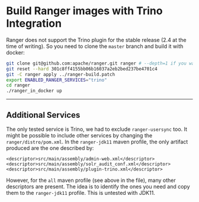 # Build Ranger images with Trino Integration

Ranger does not support the Trino plugin for the stable release (2.4 at the time of writing). So you need to clone the `master` branch and build it with docker:

```bash
git clone git@github.com:apache/ranger.git ranger # --depth=1 if you want to use the latest master release
git reset --hard 301c8ff4155bb06b16037a2eb2bed237be4701c4 
git -C ranger apply ../ranger-build.patch
export ENABLED_RANGER_SERVICES="trino"
cd ranger
./ranger_in_docker up
```

---

## Additional Services

The only tested service is Trino, we had to exclude `ranger-usersync` too. It might be possible to include other services by changing the `ranger/distro/pom.xml`. In the `ranger-jdk11` maven profile, the only artifact produced are the one described by:

```
<descriptor>src/main/assembly/admin-web.xml</descriptor>
<descriptor>src/main/assembly/solr_audit_conf.xml</descriptor>
<descriptor>src/main/assembly/plugin-trino.xml</descriptor>
```

However, for the `all` maven profile (see above in the file), many other descriptors are present. The idea is to identify the ones you need and copy them to the `ranger-jdk11` profile. This is untested with JDK11. 

